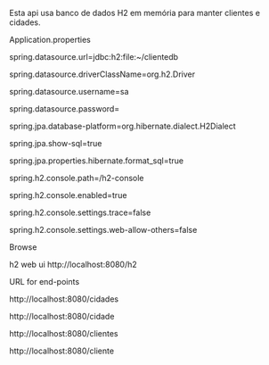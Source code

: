 Esta api usa banco de dados H2 em memória para manter clientes e cidades.


Application.properties

spring.datasource.url=jdbc:h2:file:~/clientedb

spring.datasource.driverClassName=org.h2.Driver

spring.datasource.username=sa

spring.datasource.password=

spring.jpa.database-platform=org.hibernate.dialect.H2Dialect

spring.jpa.show-sql=true

spring.jpa.properties.hibernate.format_sql=true

spring.h2.console.path=/h2-console

spring.h2.console.enabled=true

spring.h2.console.settings.trace=false

spring.h2.console.settings.web-allow-others=false


Browse

h2 web ui http://localhost:8080/h2

URL for end-points

http://localhost:8080/cidades

http://localhost:8080/cidade

http://localhost:8080/clientes

http://localhost:8080/cliente

